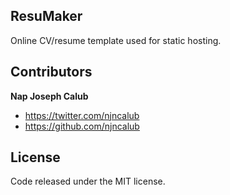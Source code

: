 ## ResuMaker

Online CV/resume template used for static hosting.

## Contributors

**Nap Joseph Calub**

* <https://twitter.com/njncalub>
* <https://github.com/njncalub>

## License

Code released under the MIT license.
